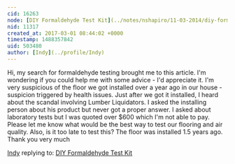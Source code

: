 ```yaml
---
cid: 16263
node: [DIY Formaldehyde Test Kit](../notes/nshapiro/11-03-2014/diy-formaldehyde-test-kit)
nid: 11317
created_at: 2017-03-01 08:44:02 +0000
timestamp: 1488357842
uid: 503480
author: [Indy](../profile/Indy)
---
```


Hi, my search for formaldehyde testing brought me to this article. I'm wondering if you could help me  with some advice - I'd appreciate it. I'm very suspicious of the floor we got installed over a year ago in our house - suspicion triggered by health issues. Just after we got it installed, I heard about the scandal involving Lumber Liquidators. I asked the installing person about his product but never got a  proper answer. I asked about laboratory tests but I was quoted over $600 which I'm not able to pay. Please let me know what would be the best way to test our flooring and air quality. Also, is it too late to test this? The floor was installed 1.5 years ago. Thank you very much 

[Indy](../profile/Indy) replying to: [DIY Formaldehyde Test Kit](../notes/nshapiro/11-03-2014/diy-formaldehyde-test-kit)

